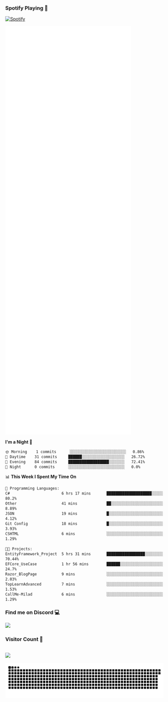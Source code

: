 ### Spotify Playing 🎵
[![Spotify](https://spotify-livestats-callme-milad.vercel.app/api/spotify)](https://open.spotify.com/user/314mrt6dxn5cqoxklh3thbwlr6by)

<img align="center" src="/github-metrics.svg" alt="Metrics" width="400">

<!--START_SECTION:waka-->
**I'm a Night 🦉** 

```text
🌞 Morning    1 commits      ░░░░░░░░░░░░░░░░░░░░░░░░░   0.86% 
🌆 Daytime    31 commits     ██████░░░░░░░░░░░░░░░░░░░   26.72% 
🌃 Evening    84 commits     ██████████████████░░░░░░░   72.41% 
🌙 Night      0 commits      ░░░░░░░░░░░░░░░░░░░░░░░░░   0.0%

```


📊 **This Week I Spent My Time On** 

```text
💬 Programming Languages: 
C#                       6 hrs 17 mins       ████████████████████░░░░░   80.2% 
Other                    41 mins             ██░░░░░░░░░░░░░░░░░░░░░░░   8.89% 
JSON                     19 mins             █░░░░░░░░░░░░░░░░░░░░░░░░   4.12% 
Git Config               18 mins             █░░░░░░░░░░░░░░░░░░░░░░░░   3.93% 
CSHTML                   6 mins              ░░░░░░░░░░░░░░░░░░░░░░░░░   1.29%

🐱‍💻 Projects: 
EntityFramework_Project  5 hrs 31 mins       █████████████████░░░░░░░░   70.44% 
EFCore_UseCase           1 hr 56 mins        ██████░░░░░░░░░░░░░░░░░░░   24.7% 
Razor_BlogPage           9 mins              ░░░░░░░░░░░░░░░░░░░░░░░░░   2.03% 
TopLearnAdvanced         7 mins              ░░░░░░░░░░░░░░░░░░░░░░░░░   1.53% 
CallMe-Milad             6 mins              ░░░░░░░░░░░░░░░░░░░░░░░░░   1.29%

```


<!--END_SECTION:waka-->

### Find me on Discord 💻
<a href="https://discord.gg/t35EjYprS6" rel="nofollow"> 
  <img src="https://discord.c99.nl/widget/theme-3/977957889358573609.png" data-canonical-src="https://discord.c99.nl/widget/theme-3/977957889358573609.png" style="max-width: 100%;"></a>

### Visitor Count 🔢
<p align="left"> 
  <br>
  <img src="https://profile-counter.glitch.me/callme-devil/count.svg" />
</p>

<img src="https://github.com/callme-devil/callme-devil/blob/output/github-contribution-grid-snake.svg" alt="snake" style="max-width: 100%;">
